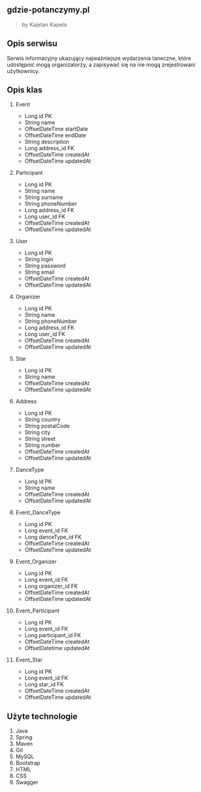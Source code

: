 ## gdzie-potanczymy.pl

>by Kajetan Kapela

## Opis serwisu

Serwis informacyjny ukazujący najważniejsze wydarzenia taneczne, które udostępnić mogą organizatorzy, a zapisywać się na nie mogą zrejestrowani użytkownicy.

## Opis klas

1. Event
    * Long id PK
    * String name
    * OffsetDateTime startDate
    * OffsetDateTime endDate
    * String description
    * Long address_id FK
    * OffsetDateTime createdAt
    * OffsetDateTime updatedAt
    
2. Participant
    * Long id PK
    * String name
    * String surname
    * String phoneNumber
    * Long address_id FK
    * Long user_id FK
    * OffsetDateTime createdAt
    * OffsetDateTime updatedAt
    
3. User
    * Long id PK
    * String login
    * String password
    * String email
    * OffsetDateTime createdAt
    * OffsetDateTime updatedAt
    
4. Organizer
    * Long id PK
    * String name
    * String phoneNumber
    * Long address_id FK
    * Long user_id FK
    * OffsetDateTime createdAt
    * OffsetDateTime updatedAt
    
5. Star
    * Long id PK
    * String name
    * OffsetDateTime createdAt
    * OffsetDateTime updatedAt
    
6. Address
    * Long id PK
    * String country
    * String postalCode
    * String city
    * String street
    * String number
    * OffsetDateTime createdAt
    * OffsetDateTime updatedAt
    
7. DanceType
    * Long id PK
    * String name
    * OffsetDateTime createdAt
    * OffsetDateTime updatedAt

8. Event_DanceType
    * Long id PK
    * Long event_id FK
    * Long danceType_id FK
    * OffsetDateTime createdAt
    * OffsetDateTime updatedAt

9. Event_Organizer
    * Long id PK
    * Long event_id FK
    * Long organizer_id FK
    * OffsetDateTime createdAt
    * OffsetDateTime updatedAt

10. Event_Participant
    * Long id PK
    * Long event_id FK
    * Long participant_id FK
    * OffsetDateTime createdAt
    * OffsetDatetime updatedAt
    
11. Event_Star
    * Long id PK
    * Long event_id FK
    * Long star_id FK
    * OffsetDateTime createdAt
    * OffsetDateTime updatedAt
    
## Użyte technologie
1. Java
2. Spring
3. Maven
4. Git
5. MySQL
6. Bootstrap
7. HTML
8. CSS
9. Swagger
